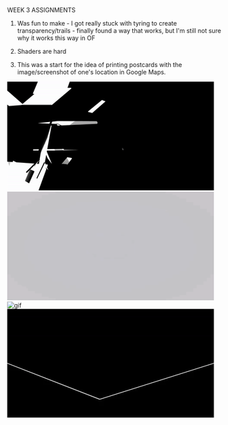 WEEK 3 ASSIGNMENTS

1. Was fun to make - I got really stuck with tyring to create transparency/trails - finally found a way that works, 
but I'm still not sure why it works this way in OF

2. Shaders are hard

3. This was a start for the idea of printing postcards with the image/screenshot of one's location in Google Maps.

![gif](https://github.com/sonya-irsay/creativecode/blob/master/WEEK_03/assignment_01.gif "project 1")
![gif](https://github.com/sonya-irsay/creativecode/blob/master/WEEK_03/assignment_02_shader.gif "project 2")
![gif](https://github.com/sonya-irsay/creativecode/blob/master/WEEK_03/assignment_03_research.gif "project 3")
![gif](https://github.com/sonya-irsay/creativecode/blob/master/WEEK_03/week2_remake.gif "week 2 remake")
